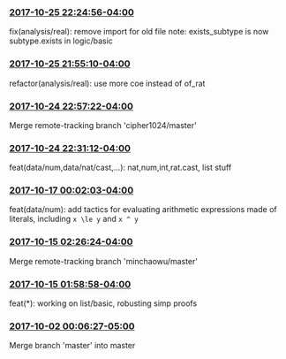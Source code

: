 ### [2017-10-25 22:24:56-04:00](https://github.com/leanprover-community/mathlib/commit/ff43691)
fix(analysis/real): remove import for old file
note: exists_subtype is now subtype.exists in logic/basic

### [2017-10-25 21:55:10-04:00](https://github.com/leanprover-community/mathlib/commit/3cd6229)
refactor(analysis/real): use more coe instead of of_rat

### [2017-10-24 22:57:22-04:00](https://github.com/leanprover-community/mathlib/commit/2dd035a)
Merge remote-tracking branch 'cipher1024/master'

### [2017-10-24 22:31:12-04:00](https://github.com/leanprover-community/mathlib/commit/dd9f766)
feat(data/num,data/nat/cast,...): nat,num,int,rat.cast, list stuff

### [2017-10-17 00:02:03-04:00](https://github.com/leanprover-community/mathlib/commit/2e7651a)
feat(data/num): add tactics for evaluating arithmetic expressions made of literals, including `x \le y` and `x ^ y`

### [2017-10-15 02:26:24-04:00](https://github.com/leanprover-community/mathlib/commit/5ad8020)
Merge remote-tracking branch 'minchaowu/master'

### [2017-10-15 01:58:58-04:00](https://github.com/leanprover-community/mathlib/commit/8f4327a)
feat(*): working on list/basic, robusting simp proofs

### [2017-10-02 00:06:27-05:00](https://github.com/leanprover-community/mathlib/commit/e951a75)
Merge branch 'master' into master